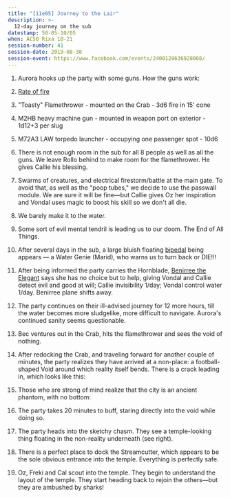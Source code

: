 ```yaml
---
title: "[11e05] Journey to the Lair"
description: >-
  12-day journey on the sub
datestamp: 50-05-10/05
when: AC50 Rixa 10-21
session-number: 41
session-date: 2019-08-30
session-event: https://www.facebook.com/events/2400128636928068/
---
```


1. Aurora hooks up the party with some guns. How the guns work:

  1. [Rate of fire](http://www.d20modernpf.com/wealth-and-equipment/weapons/#Firearm_Rate_of_Fire)
  2. "Toasty" Flamethrower - mounted on the Crab - 3d6 fire in 15' cone
  3. M2HB heavy machine gun - mounted in weapon port on exterior - 1d12+3 per slug
  4. M72A3 LAW torpedo launcher - occupying one passenger spot - 10d6

2. There is not enough room in the sub for all 8 people as well as all the guns. We leave Rollo behind to make room for the flamethrower. He gives Callie his blessing.
3. Swarms of creatures, and electrical firestorm/battle at the main gate. To avoid that, as well as the "poop tubes," we decide to use the passwall module. We are sure it will be fine—but Callie gives Oz her inspiration and Vondal uses magic to boost his skill so we don't all die.
4. We barely make it to the water.
5. Some sort of evil mental tendril is leading us to our doom. The End of All Things.
6. After several days in the sub, a large bluish floating [bipedal](../glossary#bipedal) being appears — a Water Genie (Marid), who warns us to turn back or DIE!!!
7. After being informed the party carries the Hornblade, [Benirree the Elegant](../dossiers/benirree) says she has no choice but to help, giving Vondal and Callie detect evil and good at will; Callie invisibility 1/day; Vondal control water 1/day. Benirree plane shifts away.
8. The party continues on their ill-advised journey for 12 more hours, till the water becomes more sludgelike, more difficult to navigate. Aurora's continued sanity seems questionable.
9. Bec ventures out in the Crab, hits the flamethrower and sees the void of nothing.
10. After redocking the Crab, and traveling forward for another couple of minutes, the party realizes they have arrived at a non-place: a football-shaped Void around which reality itself bends. There is a crack leading in, which looks like this:
11. Those who are strong of mind realize that the city is an ancient phantom, with no bottom:
12. The party takes 20 minutes to buff, staring directly into the void while doing so.
13. The party heads into the sketchy chasm. They see a temple-looking thing floating in the non-reality underneath (see right).
14. There is a perfect place to dock the Streamcutter, which appears to be the sole obvious entrance into the temple. Everything is perfectly safe.
15. Oz, Freki and Cal scout into the temple. They begin to understand the layout of the temple. They start heading back to rejoin the others—but they are ambushed by sharks!
